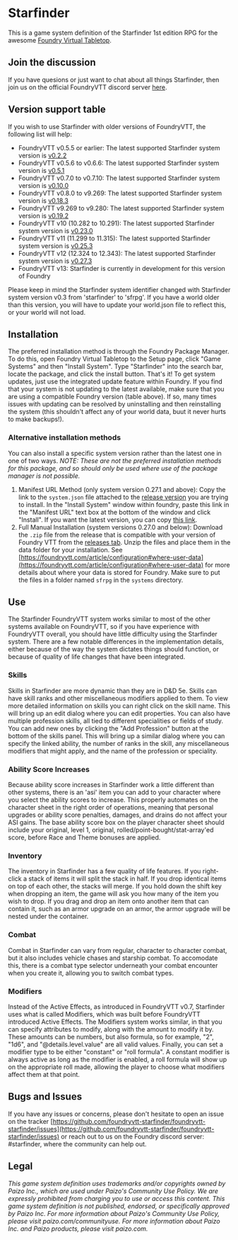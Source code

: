 # Starfinder

This is a game system definition of the Starfinder 1st edition RPG for the awesome [Foundry Virtual Tabletop](http://foundryvtt.com/).

## Join the discussion

If you have quesions or just want to chat about all things Starfinder, then join us on the official FoundryVTT discord server [here](https://discord.gg/foundryvtt).

## Version support table
If you wish to use Starfinder with older versions of FoundryVTT, the following list will help:
- FoundryVTT v0.5.5 or earlier: The latest supported Starfinder system version is [v0.2.2](https://github.com/foundryvtt-starfinder/foundryvtt-starfinder/releases/tag/v0.2.2)
- FoundryVTT v0.5.6 to v0.6.6: The latest supported Starfinder system version is [v0.5.1](https://github.com/foundryvtt-starfinder/foundryvtt-starfinder/releases/tag/v0.5.1.0)
- FoundryVTT v0.7.0 to v0.7.10: The latest supported Starfinder system version is [v0.10.0](https://github.com/foundryvtt-starfinder/foundryvtt-starfinder/releases/tag/v0.10.0.0)
- FoundryVTT v0.8.0 to v9.269: The latest supported Starfinder system version is [v0.18.3](https://github.com/foundryvtt-starfinder/foundryvtt-starfinder/releases/tag/v0.18.3)
- FoundryVTT v9.269 to v9.280: The latest supported Starfinder system version is [v0.19.2](https://github.com/foundryvtt-starfinder/foundryvtt-starfinder/releases/tag/v0.19.2)
- FoundryVTT v10 (10.282 to 10.291): The latest supported Starfinder system version is [v0.23.0](https://github.com/foundryvtt-starfinder/foundryvtt-starfinder/releases/tag/v0.23.0)
- FoundryVTT v11 (11.299 to 11.315): The latest supported Starfinder system version is [v0.25.3](https://github.com/foundryvtt-starfinder/foundryvtt-starfinder/releases/tag/v0.25.3)
- FoundryVTT v12 (12.324 to 12.343): The latest supported Starfinder system version is [v0.27.3](https://github.com/foundryvtt-starfinder/foundryvtt-starfinder/releases/tag/0.27.3)
- FoundryVTT v13: Starfinder is currently in development for this version of Foundry

Please keep in mind the Starfinder system identifier changed with Starfinder system version v0.3 from 'starfinder' to 'sfrpg'. If you have a world older than this version, you will have to update your world.json file to reflect this, or your world will not load.

## Installation
The preferred installation method is through the Foundry Package Manager. To do this, open Foundry Virtual Tabletop to the Setup page, click "Game Systems" and then "Install System". Type "Starfinder" into the search bar, locate the package, and click the install button. That's it! To get system updates, just use the integrated update feature within Foundry. If you find that your system is not updating to the latest available, make sure that you are using a compatible Foundry version (table above). If so, many times issues with updating can be resolved by uninstalling and then reinstalling the system (this shouldn't affect any of your world data, buut it never hurts to make backups!).

### Alternative installation methods
You can also install a specific system version rather than the latest one in one of two ways. _NOTE: These are not the preferred installation methods for this package, and so should only be used where use of the package manager is not possible._
1. Manifest URL Method (only system version 0.27.1 and above): Copy the link to the `system.json` file attached to the [release version](https://github.com/foundryvtt-starfinder/foundryvtt-starfinder/releases) you are trying to install. In the "Install System" window within foundry, paste this link in the "Manifest URL" text box at the bottom of the window and click "Install". If you want the latest version, you can copy [this link](https://github.com/foundryvtt-starfinder/foundryvtt-starfinder/releases/latest/download/system.json).
2. Full Manual Installation (system versions 0.27.0 and below): Download the `.zip` file from the release that is compatible with your version of Foundry VTT from the [releases tab](https://github.com/foundryvtt-starfinder/foundryvtt-starfinder/releases). Unzip the files and place them in the data folder for your installation. See [https://foundryvtt.com/article/configuration#where-user-data](https://foundryvtt.com/article/configuration#where-user-data) for more details about where your data is stored for Foundry. Make sure to put the files in a folder named `sfrpg` in the `systems` directory.

## Use

The Starfinder FoundryVTT system works similar to most of the other systems available on FoundryVTT, so if you have experience with FoundryVTT overall, you should have little difficulty using the Starfinder system. There are a few notable differences in the implementation details, either because of the way the system dictates things should function, or because of quality of life changes that have been integrated.

### Skills
Skills in Starfinder are more dynamic than they are in D&D 5e. Skills can have skill ranks and other miscellaneous modifiers applied to them. To view more detailed information on skills you can right click on the skill name. This will bring up an edit dialog where you can edit properties. You can also have multiple profession skills, all tied to different specialities or fields of study. You can add new ones by clicking the "Add Profession" button at the bottom of the skills panel. This will bring up a similar dialog where you can specify the linked ability, the number of ranks in the skill, any miscellaneous modifiers that might apply, and the name of the profession or speciality.

### Ability Score Increases
Because ability score increases in Starfinder work a little different than other systems, there is an 'asi' item you can add to your character where you select the ability scores to increase. This properly automates on the character sheet in the right order of operations, meaning that personal upgrades or ability score penalties, damages, and drains do not affect your ASI gains. The base ability score box on the player character sheet should include your original, level 1, original, rolled/point-bought/stat-array'ed score, before Race and Theme bonuses are applied.

### Inventory
The inventory in Starfinder has a few quality of life features. If you right-click a stack of items it will split the stack in half. If you drop identical items on top of each other, the stacks will merge. If you hold down the shift key when dropping an item, the game will ask you how many of the item you wish to drop. If you drag and drop an item onto another item that can contain it, such as an armor upgrade on an armor, the armor upgrade will be nested under the container.

### Combat
Combat in Starfinder can vary from regular, character to character combat, but it also includes vehicle chases and starship combat. To accomodate this, there is a combat type selector underneath your combat encounter when you create it, allowing you to switch combat types.

### Modifiers
Instead of the Active Effects, as introduced in FoundryVTT v0.7, Starfinder uses what is called Modifiers, which was built before FoundryVTT introduced Active Effects. The Modifiers system works similar, in that you can specify attributes to modify, along with the amount to modify it by. These amounts can be numbers, but also formula, so for example, "2", "1d6", and "@details.level.value" are all valid values. Finally, you can set a modifier type to be either "constant" or "roll formula". A constant modifier is always active as long as the modifier is enabled, a roll formula will show up on the appropriate roll made, allowing the player to choose what modifiers affect them at that point.

## Bugs and Issues

If you have any issues or concerns, please don't hesitate to open an issue on the tracker [https://github.com/foundryvtt-starfinder/foundryvtt-starfinder/issues](https://github.com/foundryvtt-starfinder/foundryvtt-starfinder/issues) or reach out to us on the Foundry discord server: #starfinder, where the community can help out.

## Legal

_This game system definition uses trademarks and/or copyrights owned by Paizo Inc., which are used under Paizo's Community Use Policy. We are expressly prohibited from charging you to use or access this content. This game system definition is not published, endorsed, or specifically approved by Paizo Inc. For more information about Paizo's Community Use Policy, please visit paizo.com/communityuse. For more information about Paizo Inc. and Paizo products, please visit paizo.com._
